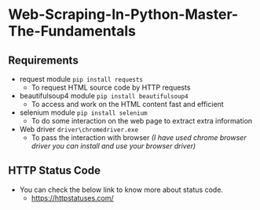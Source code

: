# Web-Scraping-In-Python-Master-The-Fundamentals

## Requirements
- request module ``` pip install requests ```
    - To request HTML source code by HTTP requests
- beautifulsoup4 module ``` pip install beautifulsoup4 ```
    - To access and work on the HTML content fast and efficient
- selenium module ``` pip install selenium ```
    - To do some interaction on the web page to extract extra information
- Web driver ``` driver\chromedriver.exe ```
    - To pass the interaction with browser *(I have used chrome browser driver you can install and use your browser driver)*

## HTTP Status Code
- You can check the below link to know more about status code.
    - https://httpstatuses.com/